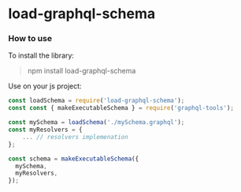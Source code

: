 # load-graphql-schema

### How to use

To install the library:

> npm install load-graphql-schema

Use on your js project:

```javascript
const loadSchema = require('load-graphql-schema');
const const { makeExecutableSchema } = require('graphql-tools');

const mySchema = loadSchema('./mySchema.graphql');
const myResolvers = {
    ... // resolvers implemenation
};

const schema = makeExecutableSchema({
  mySchema,
  myResolvers,
});
```